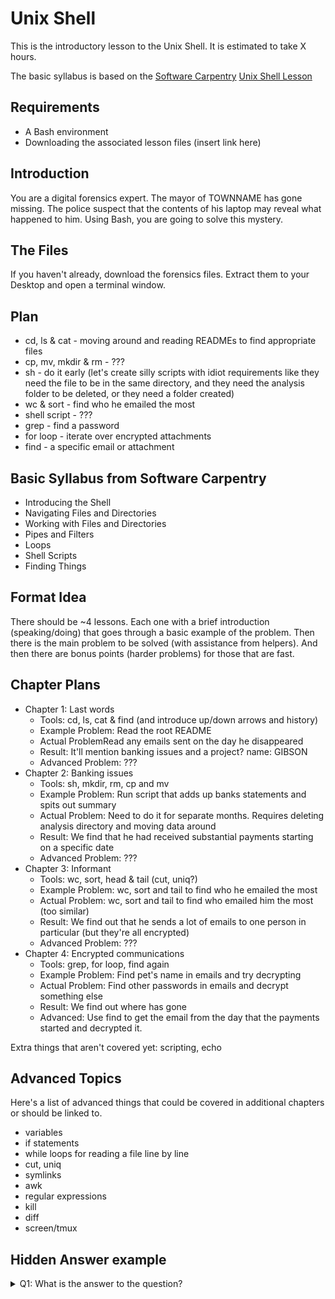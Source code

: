 # Unix Shell

This is the introductory lesson to the Unix Shell. It is estimated to take X hours.

The basic syllabus is based on the [Software Carpentry](https://software-carpentry.org) [Unix Shell Lesson](https://swcarpentry.github.io/shell-novice/)

## Requirements

- A Bash environment
- Downloading the associated lesson files (insert link here)

## Introduction

You are a digital forensics expert. 
The mayor of TOWNNAME has gone missing. 
The police suspect that the contents of his laptop may reveal what happened to him.
Using Bash, you are going to solve this mystery.

## The Files

If you haven't already, download the forensics files. Extract them to your Desktop and open a terminal window.

## Plan
- cd, ls & cat - moving around and reading READMEs to find appropriate files
- cp, mv, mkdir & rm - ???
- sh - do it early (let's create silly scripts with idiot requirements like they need the file to be in the same directory, and they need the analysis folder to be deleted, or they need a folder created)
- wc & sort - find who he emailed the most
- shell script - ???
- grep - find a password
- for loop - iterate over encrypted attachments
- find - a specific email or attachment

## Basic Syllabus from Software Carpentry
- Introducing the Shell
- Navigating Files and Directories
- Working with Files and Directories
- Pipes and Filters
- Loops
- Shell Scripts
- Finding Things

## Format Idea

There should be ~4 lessons. Each one with a brief introduction (speaking/doing) that goes through a basic example of the problem. Then there is the main problem to be solved (with assistance from helpers). And then there are bonus points (harder problems) for those that are fast.

## Chapter Plans
- Chapter 1: Last words
  - Tools: cd, ls, cat & find (and introduce up/down arrows and history)
  - Example Problem: Read the root README
  - Actual ProblemRead any emails sent on the day he disappeared
  - Result: It'll mention banking issues and a project? name: GIBSON
  - Advanced Problem: ???
- Chapter 2: Banking issues
  - Tools: sh, mkdir, rm, cp and mv
  - Example Problem: Run script that adds up banks statements and spits out summary
  - Actual Problem: Need to do it for separate months. Requires deleting analysis directory and moving data around
  - Result: We find that he had received substantial payments starting on a specific date
  - Advanced Problem: ???
- Chapter 3: Informant
  - Tools: wc, sort, head & tail (cut, uniq?)
  - Example Problem: wc, sort and tail to find who he emailed the most
  - Actual Problem: wc, sort and tail to find who emailed him the most (too similar)
  - Result: We find out that he sends a lot of emails to one person in particular (but they're all encrypted)
  - Advanced Problem: ???
- Chapter 4: Encrypted communications
  - Tools: grep, for loop, find again
  - Example Problem: Find pet's name in emails and try decrypting
  - Actual Problem: Find other passwords in emails and decrypt something else
  - Result: We find out where has gone
  - Advanced: Use find to get the email from the day that the payments started and decrypted it.

Extra things that aren't covered yet: scripting, echo

## Advanced Topics

Here's a list of advanced things that could be covered in additional chapters or should be linked to.

- variables
- if statements
- while loops for reading a file line by line
- cut, uniq
- symlinks
- awk
- regular expressions
- kill
- diff
- screen/tmux


## Hidden Answer example

<details> 
  <summary>Q1: What is the answer to the question? </summary>
   42
</details>
